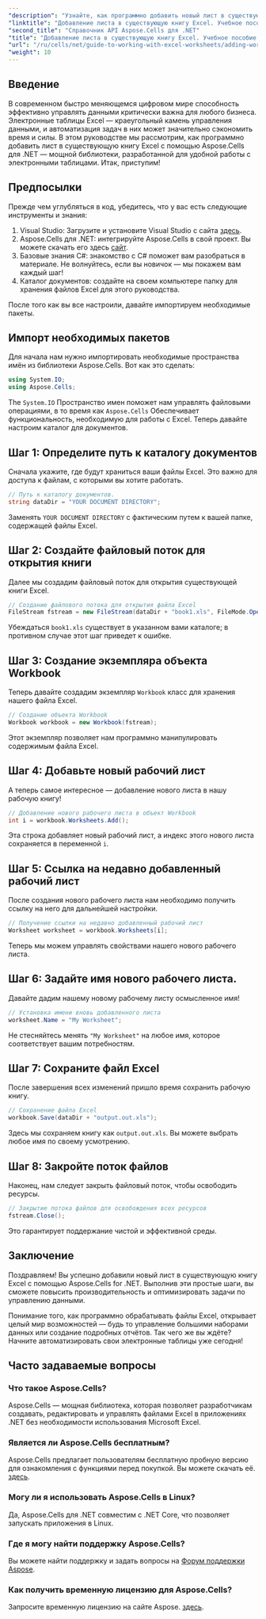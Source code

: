 ```yaml
---
"description": "Узнайте, как программно добавить новый лист в существующую книгу Excel с помощью Aspose.Cells для .NET. Это пошаговое руководство описывает сохранение изменённой книги, упрощая задачу разработчиков."
"linktitle": "Добавление листа в существующую книгу Excel. Учебное пособие по C#"
"second_title": "Справочник API Aspose.Cells для .NET"
"title": "Добавление листа в существующую книгу Excel. Учебное пособие по C#"
"url": "/ru/cells/net/guide-to-working-with-excel-worksheets/adding-worksheet-to-existing-excel-workbook-csharp-tutorial/"
"weight": 10
---
```


## Введение

В современном быстро меняющемся цифровом мире способность эффективно управлять данными критически важна для любого бизнеса. Электронные таблицы Excel — краеугольный камень управления данными, и автоматизация задач в них может значительно сэкономить время и силы. В этом руководстве мы рассмотрим, как программно добавить лист в существующую книгу Excel с помощью Aspose.Cells для .NET — мощной библиотеки, разработанной для удобной работы с электронными таблицами. Итак, приступим!

## Предпосылки

Прежде чем углубляться в код, убедитесь, что у вас есть следующие инструменты и знания:

1. Visual Studio: Загрузите и установите Visual Studio с сайта [здесь](https://visualstudio.microsoft.com/vs/).
2. Aspose.Cells для .NET: интегрируйте Aspose.Cells в свой проект. Вы можете скачать его здесь [сайт](https://releases.aspose.com/cells/net/).
3. Базовые знания C#: знакомство с C# поможет вам разобраться в материале. Не волнуйтесь, если вы новичок — мы покажем вам каждый шаг!
4. Каталог документов: создайте на своем компьютере папку для хранения файлов Excel для этого руководства.

После того как вы все настроили, давайте импортируем необходимые пакеты.

## Импорт необходимых пакетов

Для начала нам нужно импортировать необходимые пространства имён из библиотеки Aspose.Cells. Вот как это сделать:

```csharp
using System.IO;
using Aspose.Cells;
```

The `System.IO` Пространство имен поможет нам управлять файловыми операциями, в то время как `Aspose.Cells` Обеспечивает функциональность, необходимую для работы с Excel. Теперь давайте настроим каталог для документов.

## Шаг 1: Определите путь к каталогу документов

Сначала укажите, где будут храниться ваши файлы Excel. Это важно для доступа к файлам, с которыми вы хотите работать.

```csharp
// Путь к каталогу документов.
string dataDir = "YOUR DOCUMENT DIRECTORY";
```

Заменять `YOUR DOCUMENT DIRECTORY` с фактическим путем к вашей папке, содержащей файлы Excel.

## Шаг 2: Создайте файловый поток для открытия книги

Далее мы создадим файловый поток для открытия существующей книги Excel.

```csharp
// Создание файлового потока для открытия файла Excel
FileStream fstream = new FileStream(dataDir + "book1.xls", FileMode.Open);
```

Убеждаться `book1.xls` существует в указанном вами каталоге; в противном случае этот шаг приведет к ошибке.

## Шаг 3: Создание экземпляра объекта Workbook

Теперь давайте создадим экземпляр `Workbook` класс для хранения нашего файла Excel.

```csharp
// Создание объекта Workbook
Workbook workbook = new Workbook(fstream);
```

Этот экземпляр позволяет нам программно манипулировать содержимым файла Excel.

## Шаг 4: Добавьте новый рабочий лист

А теперь самое интересное — добавление нового листа в нашу рабочую книгу!

```csharp
// Добавление нового рабочего листа в объект Workbook
int i = workbook.Worksheets.Add();
```

Эта строка добавляет новый рабочий лист, а индекс этого нового листа сохраняется в переменной `i`.

## Шаг 5: Ссылка на недавно добавленный рабочий лист

После создания нового рабочего листа нам необходимо получить ссылку на него для дальнейшей настройки.

```csharp
// Получение ссылки на недавно добавленный рабочий лист
Worksheet worksheet = workbook.Worksheets[i];
```

Теперь мы можем управлять свойствами нашего нового рабочего листа.

## Шаг 6: Задайте имя нового рабочего листа.

Давайте дадим нашему новому рабочему листу осмысленное имя!

```csharp
// Установка имени вновь добавленного листа
worksheet.Name = "My Worksheet";
```

Не стесняйтесь менять `"My Worksheet"` на любое имя, которое соответствует вашим потребностям.

## Шаг 7: Сохраните файл Excel

После завершения всех изменений пришло время сохранить рабочую книгу.

```csharp
// Сохранение файла Excel
workbook.Save(dataDir + "output.out.xls");
```

Здесь мы сохраняем книгу как `output.out.xls`. Вы можете выбрать любое имя по своему усмотрению.

## Шаг 8: Закройте поток файлов

Наконец, нам следует закрыть файловый поток, чтобы освободить ресурсы.

```csharp
// Закрытие потока файлов для освобождения всех ресурсов
fstream.Close();
```

Это гарантирует поддержание чистой и эффективной среды.

## Заключение

Поздравляем! Вы успешно добавили новый лист в существующую книгу Excel с помощью Aspose.Cells for .NET. Выполнив эти простые шаги, вы сможете повысить производительность и оптимизировать задачи по управлению данными. 

Понимание того, как программно обрабатывать файлы Excel, открывает целый мир возможностей — будь то управление большими наборами данных или создание подробных отчётов. Так чего же вы ждёте? Начните автоматизировать свои электронные таблицы уже сегодня!

## Часто задаваемые вопросы

### Что такое Aspose.Cells?
Aspose.Cells — мощная библиотека, которая позволяет разработчикам создавать, редактировать и управлять файлами Excel в приложениях .NET без необходимости использования Microsoft Excel.

### Является ли Aspose.Cells бесплатным?
Aspose.Cells предлагает пользователям бесплатную пробную версию для ознакомления с функциями перед покупкой. Вы можете скачать её. [здесь](https://releases.aspose.com/cells/net/).

### Могу ли я использовать Aspose.Cells в Linux?
Да, Aspose.Cells для .NET совместим с .NET Core, что позволяет запускать приложения в Linux.

### Где я могу найти поддержку Aspose.Cells?
Вы можете найти поддержку и задать вопросы на [Форум поддержки Aspose](https://forum.aspose.com/c/cells/9).

### Как получить временную лицензию для Aspose.Cells?
Запросите временную лицензию на сайте Aspose. [здесь](https://purchase.conholdate.com/temporary-license/).